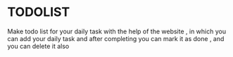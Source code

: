 # TODOLIST
Make todo list for your daily task with the help of the website , in which you can add your daily task and after completing you can mark it as done , and you can delete it also
